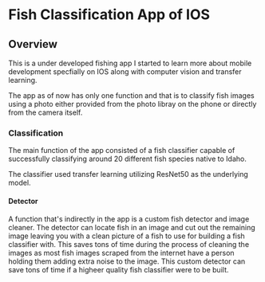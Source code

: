 # Fish Classification App of IOS

## Overview
This is a under developed fishing app I started to learn more about mobile development specfially on IOS along with computer vision and transfer learning.</br>

The app as of now has only one function and that is to classify fish images using a photo either provided from the photo libray on the phone or directly from the camera itself.


### Classification

The main function of the app consisted of a fish classifier capable of successfully classifying around 20 different fish species native to Idaho.

The classifier used transfer learning utilizing ResNet50 as the underlying model. 

#### Detector

A function that's indirectly in the app is a custom fish detector and image cleaner. The detector can locate fish in an image and cut out the remaining image leaving you with a 
clean picture of a fish to use for building a fish classifier with. This saves tons of time during the process of cleaning the images as most fish images scraped from the internet
have a person holding them adding extra noise to the image. This custom detector can save tons of time if a higheer quality fish classifier were to be built.


